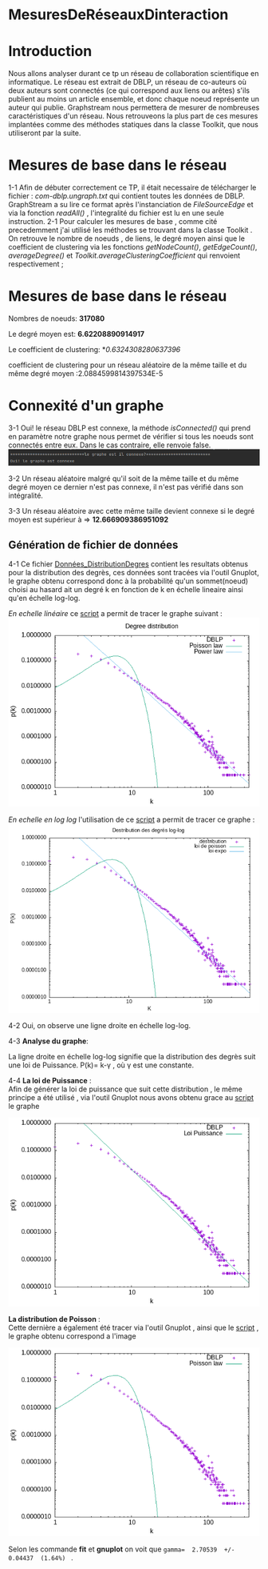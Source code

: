 # MesuresDeRéseauxDinteraction

# Introduction

Nous allons analyser durant ce tp un réseau de collaboration scientifique en informatique.
Le réseau est extrait de DBLP, un réseau de co-auteurs où deux auteurs sont connectés (ce qui correspond aux liens ou arêtes) s'ils publient au moins un article ensemble, et donc chaque noeud représente un auteur qui publie.
Graphstream nous permettera de mesurer de nombreuses caractéristiques d'un réseau. Nous retrouveons la plus part de ces mesures implantées comme des méthodes statiques dans la classe Toolkit, que nous utiliseront par la suite.

# Mesures de base dans le réseau

1-1 Afin de débuter correctement ce TP, il était necessaire de télécharger le fichier : _com-dblp.ungraph.txt_  qui contient toutes les données de DBLP.  GraphStream a su lire ce format après l'instanciation de *FileSourceEdge* et via la fonction *readAll()* , l'integralité du fichier est lu en une seule instruction.
2-1 Pour calculer les mesures de base , comme cité precedemment j'ai utilisé les méthodes se trouvant dans la classe Toolkit .
On retrouve le nombre de noeuds , de liens, le degré moyen  ainsi que le coefficient de clustering via les fonctions *getNodeCount()*, *getEdgeCount()*, *averageDegree()* et *Toolkit.averageClusteringCoefficient* qui renvoient respectivement ;




# Mesures de base dans le réseau

Nombres de noeuds: **317080**

Le degré moyen est: **6.62208890914917**

Le coefficient de clustering: **0.6324308280637396*

coefficient de clustering pour un réseau aléatoire de la même taille et du même degré moyen :2.0884599814397534E-5 

# Connexité d'un graphe 

3-1 Oui! le réseau DBLP est connexe, la méthode *isConnected()* qui prend en paramètre notre graphe nous permet de vérifier si tous les noeuds sont connectés entre eux.
Dans le cas contraire,  elle renvoie false. </br>
![PLOT](./ressources/connexe.png)


3-2 Un réseau aléatoire malgré qu'il soit de la même taille et du même degré moyen ce dernier n'est pas connexe, il n'est pas vérifié dans son intégralité. </br>

3-3 Un réseau aléatoire avec cette même taille devient connexe si le degré moyen est supérieur à => **12.666909386951092** </br>


## Génération de fichier de données 


4-1 Ce fichier [Données_DistributionDegres](./ressources/donnee_distribution_des_degres.dat) contient les resultats obtenus pour la distribution des degrès, ces données sont tracées via l'outil Gnuplot, le graphe obtenu correspond donc à la probabilité qu'un sommet(noeud) choisi au hasard ait un degré k en fonction de k en échelle lineaire ainsi qu'en échelle log-log.  </br>

*En echelle linéaire* ce [script](./ressources/plot_dd.gnu) a permit de tracer le graphe suivant :
![distribution des degres](./ressources/dd_dblp.png)

*En echelle en log log* l'utilisation de ce [script](./ressources/plot_log_log.gnu) a permit de tracer ce graphe :
![distribution des degres en log](./ressources/destributionDegre_log_log.png)


4-2 Oui, on observe une ligne droite en échelle log-log. </br>

4-3 **Analyse du graphe**: </br>

La ligne droite en échelle log-log signifie que la distribution des degrès suit une loi de Puissance.
P(k)= k-γ , où γ est une constante. </br>

4-4 **La loi de Puissance** : </br>
Afin de générer la loi de puissance que suit cette distribution , le même principe a été utilisé , via l'outil Gnuplot nous avons obtenu  grace au [script](./ressources/tracerPuissance.gnu) le graphe

![graphe de la loi de puissance](./ressources/loiPuissance.png)

**La distribution de Poisson** : </br>
Cette dernière a également été tracer via l'outil Gnuplot , ainsi que le [script](./ressources/tracerPoisson.gnu) , le graphe obtenu correspond a l'image

![graphe de la loi de Poisson](./ressources/poisson.png)  </br>

Selon les commande **fit** et **gnuplot** on voit  que `gamma=  2.70539  +/- 0.04437  (1.64%) `  .  </br>


